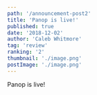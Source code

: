 ```yaml
---
path: '/announcement-post2'
title: 'Panop is live!'
published: true
date: '2018-12-02'
author: 'Caleb Whitmore'
tag: 'review'
ranking: '2'
thumbnail: './image.png'
postImage: './image.png'
---
```


Panop is live!


